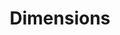 ---
layout: default
bigquery: https://console.cloud.google.com/bigquery?p=covid-19-dimensions-ai&page=table&d=data&t=publications
contributors: Digital Science, https://www.digital-science.com/
cost: Free for personal, non-commercial use.
description: Dimensions contains more than 100 million publications, ranging from
  articles published in scholarly journals, books and book chapters, to preprints
  and conference proceedings. All publications are contextualized with linked data
  sets, funding, publications, patents, clinical trials, and policy documents. You
  can also view associated categories, funders, institutions, and researcher profiles.
documentation: https://docs.dimensions.ai/bigquery/index.html
last_edit: 04/12/2022, 09:00:51
location: https://www.dimensions.ai/products/free/
maintained_by: Digital Science, https://www.digital-science.com/
schema_fields:
- granted_date
- source_id
- categories
- associated_publication_id
- doi
- category_rcdc
- registry
- volume
- authors
- category_uoa
- acronyms
- description
- citation_string
- brief_title
- kind
- current_assignee_orgs
- grant_number
- funding_nzd
- cited_by_ids
- date_imported_gbq
- clinical_trial_ids
- original_abstract
- category_hrcs_rac
- address
- researcher_ids
- citations
- date_print
- altmetrics
- publisher
- funder_org_cities
- category_hra
- date_inserted
- repository_id
- investigators
- publication_year
- open_access_categories_v2
- research_org_city_names
- date
- acknowledgements
- research_org_countries
- date_online
- start_date
- current_assignee
- parent_id
- funding_eur
- funder_countries
- interventions
- types
- filing_status
- ipcr
- inventor_names
- associated_publication_arxiv_id
- repository_name
- funding_usd
- supporting_grant_ids
- type
- pmid
- embargo_date
- funding_amount
- associated_publication_pmid
- active_years
- application_number
- id
- research_org_state_names
- category_icrp_cso
- created_date
- metrics
- proceedings_title
- funding_cad
- funder_org_state_codes
- editors
- funder_org
- funder_orgs
- patent_ids
- language
- filing_year
- category_sdg
- funding_currency
- arxiv_id
- publication_date
- year
- gender
- original_assignee_orgs
- original_assignee
- journal_lists
- wikipedia_url
- external_ids
- email_address
- research_org_cities
- reference_ids
- research_org_country_names
- conditions
- category_bra
- resulting_publication_doi
- phase
- end_year
- pages
- category_hrcs_hc
- relationships
- date_modified
- funding_details
- name
- funding_aud
- research_orgs
- original_title
- priority_year
- labels
- eisbn
- journal
- cpc
- granted_year
- associated_publication_doi
- original_assignee_countries
- legal_status
- funding_chf
- start_year
- filing_date
- abstract
- assignee_orgs
- family_count
- family_members_ids
- end_date
- funding_jpy
- license
- category_for
- associated_grant_ids
- links
- priority_date
- citations_count
- issue
- jurisdiction
- funder_org_acronyms
- concepts
- conference
- funding_cny
- mesh_terms
- subtitles
- mesh_headings
- acronym
- status
- repository_url
- pmcid
- isbn
- resulting_publication_ids
- aliases
- book_title
- research_org_state_codes
- open_access_categories
- established
- expiration_year
- date_normal
- title
- category_icrp_ct
- legal_events
- funder_org_countries
- assignee_countries
- organisation_details
- expiration_date
- linkout
- publication_ids
- family_id
- current_assignee_countries
- funding_gbp
- foa_number
- book_series_title
shortname: dimensions
tags:
- scholarly literature
- patents
- funding
- clinical trials
- academic profiles
terms_of_use: 'Use of both the Dimensions COVID-19 dataset and full Dimensions dataset
  are subject to the Dimensions Terms of use: https://www.dimensions.ai/policies-terms-legal '
title: Dimensions
uuid: dcff88bd-fe6b-4fdb-8159-809bf9d7bc1c
---